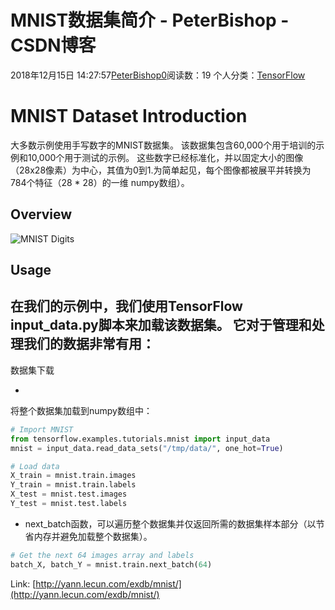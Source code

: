 # MNIST数据集简介 - PeterBishop - CSDN博客





2018年12月15日 14:27:57[PeterBishop0](https://me.csdn.net/qq_40061421)阅读数：19
个人分类：[TensorFlow](https://blog.csdn.net/qq_40061421/article/category/8461142)









# MNIST Dataset Introduction

大多数示例使用手写数字的MNIST数据集。 该数据集包含60,000个用于培训的示例和10,000个用于测试的示例。 这些数字已经标准化，并以固定大小的图像（28x28像素）为中心，其值为0到1.为简单起见，每个图像都被展平并转换为784个特征（28 * 28）的一维 numpy数组）。

## Overview

![MNIST Digits](https://camo.githubusercontent.com/b06741b45df8ffe29c7de999ab2ec4ff6b2965ba/687474703a2f2f6e657572616c6e6574776f726b73616e64646565706c6561726e696e672e636f6d2f696d616765732f6d6e6973745f3130305f6469676974732e706e67)

## Usage

在我们的示例中，我们使用TensorFlow input_data.py脚本来加载该数据集。 它对于管理和处理我们的数据非常有用：
- 
数据集下载

- 
将整个数据集加载到numpy数组中：


```python
# Import MNIST
from tensorflow.examples.tutorials.mnist import input_data
mnist = input_data.read_data_sets("/tmp/data/", one_hot=True)

# Load data
X_train = mnist.train.images
Y_train = mnist.train.labels
X_test = mnist.test.images
Y_test = mnist.test.labels
```
- next_batch函数，可以遍历整个数据集并仅返回所需的数据集样本部分（以节省内存并避免加载整个数据集）。

```python
# Get the next 64 images array and labels
batch_X, batch_Y = mnist.train.next_batch(64)
```

Link: [http://yann.lecun.com/exdb/mnist/](http://yann.lecun.com/exdb/mnist/)



